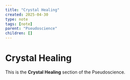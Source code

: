 ```yaml
---
title: "Crystal Healing"
created: 2025-04-30
type: note
tags: [note]
parent: "Pseudoscience"
children: []
---
```


# Crystal Healing

This is the **Crystal Healing** section of the Pseudoscience.
